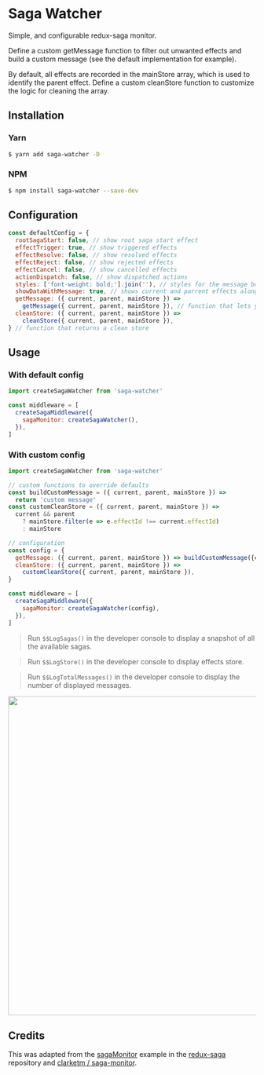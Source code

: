 # Saga Watcher

Simple, and configurable redux-saga monitor.

Define a custom getMessage function to filter out unwanted effects and build a custom message (see the default implementation for example).

By default, all effects are recorded in the mainStore array, which is used to identify the parent effect. Define a custom cleanStore function to customize the logic for cleaning the array.

## Installation

### Yarn

```bash
$ yarn add saga-watcher -D
```

### NPM

```bash
$ npm install saga-watcher --save-dev
```

## Configuration

```js
const defaultConfig = {
  rootSagaStart: false, // show root saga start effect
  effectTrigger: true, // show triggered effects
  effectResolve: false, // show resolved effects
  effectReject: false, // show rejected effects
  effectCancel: false, // show cancelled effects
  actionDispatch: false, // show dispatched actions
  styles: ['font-weight: bold;'].join(''), // styles for the message box
  showDataWithMessage: true, // shows current and parrent effects along with the message
  getMessage: ({ current, parent, mainStore }) =>
    getMessage({ current, parent, mainStore }), // function that lets you filter unwanted effects and build a custom message
  cleanStore: ({ current, parent, mainStore }) =>
    cleanStore({ current, parent, mainStore }),
} // function that returns a clean store
```

## Usage

### With default config

```js
import createSagaWatcher from 'saga-watcher'

const middleware = [
  createSagaMiddleware({
    sagaMonitor: createSagaWatcher(),
  }),
]
```

### With custom config

```js
import createSagaWatcher from 'saga-watcher'

// custom functions to override defaults
const buildCustomMessage = ({ current, parent, mainStore }) =>
  return 'custom message'
const customCleanStore = ({ current, parent, mainStore }) =>
  current && parent
    ? mainStore.filter(e => e.effectId !== current.effectId)
    : mainStore

// configuration
const config = {
  getMessage: ({ current, parent, mainStore }) => buildCustomMessage({current, parent, mainStore}),
  cleanStore: ({ current, parent, mainStore }) =>
    customCleanStore({ current, parent, mainStore }),
}

const middleware = [
  createSagaMiddleware({
    sagaMonitor: createSagaWatcher(config),
  }),
]
```

> Run `$$LogSagas()` in the developer console to display a snapshot of all the available sagas.

> Run `$$LogStore()` in the developer console to display effects store.

> Run `$$LogTotalMessages()` in the developer console to display the number of displayed messages.

<img src="https://drive.google.com/uc?export=view&id=1F6Cca2yEC32qC2OhfjfSS-JUFcfScZTy" style="width: 650px; max-width: 100%; height: auto" />

## Credits

This was adapted from the [sagaMonitor](https://github.com/redux-saga/redux-saga/blob/master/examples/sagaMonitor/index.js) example in the [redux-saga](https://github.com/redux-saga/redux-saga) repository and [clarketm
/
saga-monitor](https://github.com/clarketm/saga-monitor).
